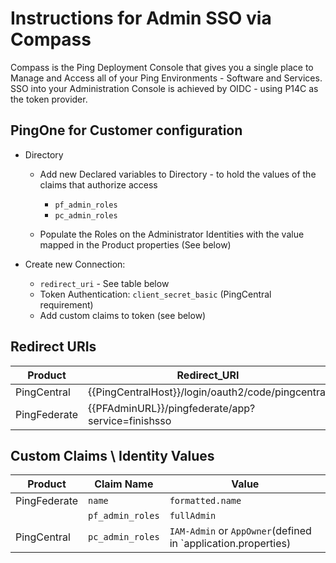# Instructions for Admin SSO via Compass

Compass is the Ping Deployment Console that gives you a single place to Manage and Access all of your Ping Environments - Software and Services. SSO into your Administration Console is achieved by OIDC - using P14C as the token provider.

## PingOne for Customer configuration

* Directory
  * Add new Declared variables to Directory - to hold the values of the claims that authorize access
    * `pf_admin_roles`
    * `pc_admin_roles`

  * Populate the Roles on the Administrator Identities with the value mapped in the Product properties (See below)

* Create new Connection:
  * `redirect_uri` - See table below
  * Token Authentication: `client_secret_basic` (PingCentral requirement)
  * Add custom claims to token (see below)

## Redirect URIs

| Product | Redirect_URI |
| --- | --- |
| PingCentral | {{PingCentralHost}}/login/oauth2/code/pingcentral |
| PingFederate | {{PFAdminURL}}/pingfederate/app?service=finishsso |

## Custom Claims \ Identity Values

| Product | Claim Name | Value |
| --- | --- | --- |
| PingFederate | `name` | `formatted.name` | Name of Administrator |
| | `pf_admin_roles` | `fullAdmin` | Roles for Admin (defined in `oidc.properties`) |
| PingCentral | `pc_admin_roles` | `IAM-Admin` or `AppOwner`(defined in `application.properties)

